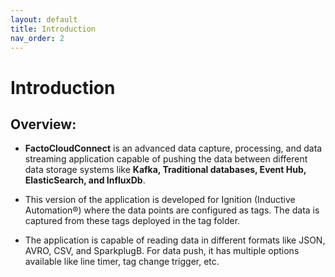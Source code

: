 ```yaml
---
layout: default
title: Introduction
nav_order: 2
---
```

# Introduction

## Overview: 
* **FactoCloudConnect** is an advanced data capture, processing, and data streaming application capable of pushing the data between different data storage systems like **Kafka, Traditional databases, Event Hub, ElasticSearch, and InfluxDb**.

* This version of the application is developed for Ignition (Inductive Automation®) where the data points are configured as tags. The data is captured from these tags deployed in the tag folder. 

* The application is capable of reading data in different formats like JSON, AVRO, CSV, and SparkplugB. For data push, it has multiple options available like line timer, tag change trigger, etc. 
